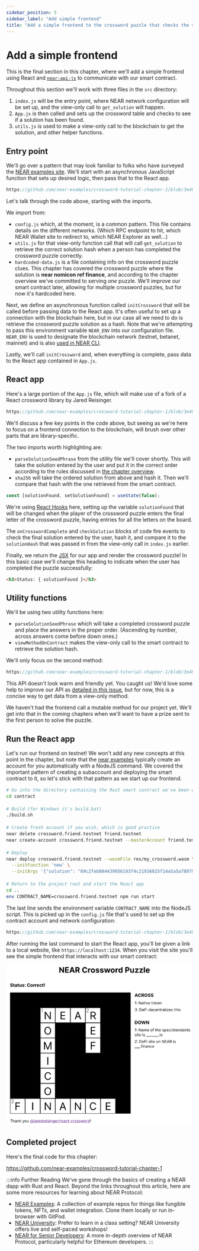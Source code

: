 ```yaml
---
sidebar_position: 5
sidebar_label: "Add simple frontend"
title: "Add a simple frontend to the crossword puzzle that checks the solution's hash"
---
```


# Add a simple frontend

This is the final section in this chapter, where we'll add a simple frontend using React and [`near-api-js`](https://docs.near.org/docs/api/javascript-library) to communicate with our smart contract.

Throughout this section we'll work with three files in the `src` directory:
1. `index.js` will be the entry point, where NEAR network configuration will be set up, and the view-only call to `get_solution` will happen.
2. `App.js` is then called and sets up the crossword table and checks to see if a solution has been found.
3. `utils.js` is used to make a view-only call to the blockchain to get the solution, and other helper functions.

## Entry point

We'll go over a pattern that may look familiar to folks who have surveyed the [NEAR examples site](https://near.dev). We'll start with an asynchronous JavaScript function that sets up desired logic, then pass that to the React app.

```js reference
https://github.com/near-examples/crossword-tutorial-chapter-1/blob/3e497b4815600b8382614f76c7812520710f704d/src/index.js#L3-L22
```

Let's talk through the code above, starting with the imports.

We import from:

- `config.js` which, at the moment, is a common pattern. This file contains details on the different networks. (Which RPC endpoint to hit, which NEAR Wallet site to redirect to, which NEAR Explorer as well…)
- `utils.js` for that view-only function call that will call `get_solution` to retrieve the correct solution hash when a person has completed the crossword puzzle correctly.
- `hardcoded-data.js` is a file containing info on the crossword puzzle clues. This chapter has covered the crossword puzzle where the solution is **near nomicon ref finance**, and according to the chapter overview we've committed to serving *one* puzzle. We'll improve our smart contract later, allowing for multiple crossword puzzles, but for now it's hardcoded here.

Next, we define an asynchronous function called `initCrossword` that will be called before passing data to the React app. It's often useful to set up a connection with the blockchain here, but in our case all we need to do is retrieve the crossword puzzle solution as a hash. Note that we're attempting to pass this environment variable `NEAR_ENV` into our configuration file. `NEAR_ENV` is used to designate the blockchain network (testnet, betanet, mainnet) and is also [used in NEAR CLI](https://docs.near.org/docs/tutorials/contracts/general/deploy-to-mainnet). 

Lastly, we'll call `initCrossword` and, when everything is complete, pass data to the React app contained in `App.js`.

## React app

Here's a large portion of the `App.js` file, which will make use of a fork of a React crossword library by Jared Reisinger.

```js reference
https://github.com/near-examples/crossword-tutorial-chapter-1/blob/3e497b4815600b8382614f76c7812520710f704d/src/App.js#L3-L54
```

We'll discuss a few key points in the code above, but seeing as we're here to focus on a frontend connection to the blockchain, will brush over other parts that are library-specific.

The two imports worth highlighting are:

- `parseSolutionSeedPhrase` from the utility file we'll cover shortly. This will take the solution entered by the user and put it in the correct order according to the rules discussed in [the chapter overview](/zero-to-hero/basics/overview#how-it-works).
- `sha256` will take the ordered solution from above and hash it. Then we'll compare that hash with the one retrieved from the smart contract.

```js
const [solutionFound, setSolutionFound] = useState(false);
```

We're using [React Hooks](https://reactjs.org/docs/hooks-state.html) here, setting up the variable `solutionFound` that will be changed when the player of the crossword puzzle enters the final letter of the crossword puzzle, having entries for all the letters on the board.

The `onCrosswordComplete` and `checkSolution` blocks of code fire events to check the final solution entered by the user, hash it, and compare it to the `solutionHash` that was passed in from the view-only call in `index.js` earlier.

Finally, we return the [JSX](https://reactjs.org/docs/introducing-jsx.html) for our app and render the crossword puzzle! In this basic case we'll change this heading to indicate when the user has completed the puzzle successfully:

```html
<h3>Status: { solutionFound }</h3>
```

## Utility functions

We'll be using two utility functions here:

- `parseSolutionSeedPhrase` which will take a completed crossword puzzle and place the answers in the proper order. (Ascending by number, across answers come before down ones.)
- `viewMethodOnContract` makes the view-only call to the smart contract to retrieve the solution hash.

We'll only focus on the second method:

```js reference
https://github.com/near-examples/crossword-tutorial-chapter-1/blob/3e497b4815600b8382614f76c7812520710f704d/src/utils.js#L8-L12
```

This API doesn't look warm and friendly yet. You caught us! We'd love some help to improve our API as [detailed in this issue](https://github.com/near/near-api-js/issues/612), but for now, this is a concise way to get data from a view-only method.

We haven't had the frontend call a mutable method for our project yet. We'll get into that in the coming chapters when we'll want to have a prize sent to the first person to solve the puzzle.

## Run the React app

Let's run our frontend on testnet! We won't add any new concepts at this point in the chapter, but note that the [near examples](https://near.dev) typically create an account for you automatically with a NodeJS command. We covered the important pattern of creating a subaccount and deploying the smart contract to it, so let's stick with that pattern as we start up our frontend.

```bash
# Go into the directory containing the Rust smart contract we've been working on
cd contract

# Build (for Windows it's build.bat)
./build.sh

# Create fresh account if you wish, which is good practice
near delete crossword.friend.testnet friend.testnet
near create-account crossword.friend.testnet --masterAccount friend.testnet

# Deploy
near deploy crossword.friend.testnet --wasmFile res/my_crossword.wasm \
  --initFunction 'new' \
  --initArgs '{"solution": "69c2feb084439956193f4c21936025f14a5a5a78979d67ae34762e18a7206a0f"}'
  
# Return to the project root and start the React app
cd ..
env CONTRACT_NAME=crossword.friend.testnet npm run start
```

The last line sends the environment variable `CONTRACT_NAME` into the NodeJS script. This is picked up in the `config.js` file that's used to set up the contract account and network configuration:

```js reference
https://github.com/near-examples/crossword-tutorial-chapter-1/blob/3e497b4815600b8382614f76c7812520710f704d/src/config.js#L1
```

After running the last command to start the React app, you'll be given a link to a local website, like `https://localhost:1234`. When you visit the site you'll see the simple frontend that interacts with our smart contract:

![Crossword puzzle frontend showing a filled out puzzle with clues on the right sidebar](../assets/basics-final-frontend.png)

## Completed project

Here's the final code for this chapter:

https://github.com/near-examples/crossword-tutorial-chapter-1

:::info Further Reading
We've gone through the basics of creating a NEAR dapp with Rust and React. Beyond the links throughout this article, here are some more resources for learning about NEAR Protocol:
- [NEAR Examples](https://examples.near.org/): A collection of example repos for things like fungible tokens, NFTs, and wallet integration. Clone them locally or run in-browser with GitPod.
- [NEAR University](https://www.near.university/): Prefer to learn in a class setting? NEAR University offers live and self-paced workshops!
- [NEAR for Senior Developers](https://hackmd.io/@nearly-learning/near-201): A more in-depth overview of NEAR Protocol, particularly helpful for Ethereum developers.
:::
